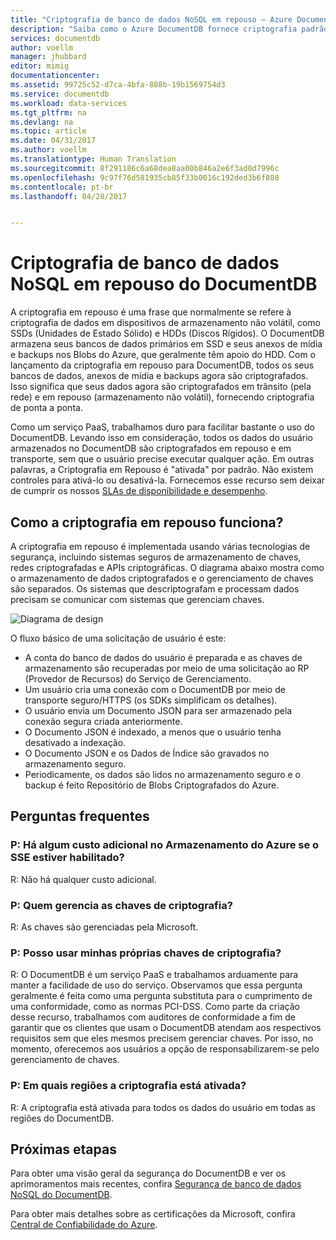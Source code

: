 ```yaml
---
title: "Criptografia de banco de dados NoSQL em repouso – Azure DocumentDB | Microsoft Docs"
description: "Saiba como o Azure DocumentDB fornece criptografia padrão de todos os dados NoSQL."
services: documentdb
author: voellm
manager: jhubbard
editor: mimig
documentationcenter: 
ms.assetid: 99725c52-d7ca-4bfa-888b-19b1569754d3
ms.service: documentdb
ms.workload: data-services
ms.tgt_pltfrm: na
ms.devlang: na
ms.topic: article
ms.date: 04/31/2017
ms.author: voellm
ms.translationtype: Human Translation
ms.sourcegitcommit: 8f291186c6a68dea8aa00b846a2e6f3ad0d7996c
ms.openlocfilehash: 9c97f76d581935cb85f33b0016c192ded3b6f880
ms.contentlocale: pt-br
ms.lasthandoff: 04/28/2017


---
```


# <a name="documentdb-nosql-database-encryption-at-rest"></a>Criptografia de banco de dados NoSQL em repouso do DocumentDB

A criptografia em repouso é uma frase que normalmente se refere à criptografia de dados em dispositivos de armazenamento não volátil, como SSDs (Unidades de Estado Sólido) e HDDs (Discos Rígidos).  O DocumentDB armazena seus bancos de dados primários em SSD e seus anexos de mídia e backups nos Blobs do Azure, que geralmente têm apoio do HDD.  Com o lançamento da criptografia em repouso para DocumentDB, todos os seus bancos de dados, anexos de mídia e backups agora são criptografados.  Isso significa que seus dados agora são criptografados em trânsito (pela rede) e em repouso (armazenamento não volátil), fornecendo criptografia de ponta a ponta.

Como um serviço PaaS, trabalhamos duro para facilitar bastante o uso do DocumentDB.  Levando isso em consideração, todos os dados do usuário armazenados no DocumentDB são criptografados em repouso e em transporte, sem que o usuário precise executar qualquer ação.  Em outras palavras, a Criptografia em Repouso é "ativada" por padrão.  Não existem controles para ativá-lo ou desativá-la. Fornecemos esse recurso sem deixar de cumprir os nossos [SLAs de disponibilidade e desempenho](https://azure.microsoft.com/support/legal/sla/documentdb/v1_1/).

## <a name="how-does-encryption-at-rest-work"></a>Como a criptografia em repouso funciona?

A criptografia em repouso é implementada usando várias tecnologias de segurança, incluindo sistemas seguros de armazenamento de chaves, redes criptografadas e APIs criptográficas.  O diagrama abaixo mostra como o armazenamento de dados criptografados e o gerenciamento de chaves são separados.  Os sistemas que descriptografam e processam dados precisam se comunicar com sistemas que gerenciam chaves.

![Diagrama de design](./media/documentdb-nosql-database-encryption-at-rest/design-diagram.png)

O fluxo básico de uma solicitação de usuário é este:
- A conta do banco de dados do usuário é preparada e as chaves de armazenamento são recuperadas por meio de uma solicitação ao RP (Provedor de Recursos) do Serviço de Gerenciamento.
- Um usuário cria uma conexão com o DocumentDB por meio de transporte seguro/HTTPS (os SDKs simplificam os detalhes).
- O usuário envia um Documento JSON para ser armazenado pela conexão segura criada anteriormente.
- O Documento JSON é indexado, a menos que o usuário tenha desativado a indexação.
- O Documento JSON e os Dados de Índice são gravados no armazenamento seguro.
- Periodicamente, os dados são lidos no armazenamento seguro e o backup é feito Repositório de Blobs Criptografados do Azure.

## <a name="frequently-asked-questions"></a>Perguntas frequentes

### <a name="q-how-much-more-does-azure-storage-cost-if-sse-is-enabled"></a>P: Há algum custo adicional no Armazenamento do Azure se o SSE estiver habilitado?
R: Não há qualquer custo adicional.

### <a name="q-who-manages-the-encryption-keys"></a>P: Quem gerencia as chaves de criptografia?
R: As chaves são gerenciadas pela Microsoft.

### <a name="q-can-i-use-my-own-encryption-keys"></a>P: Posso usar minhas próprias chaves de criptografia?
R: O DocumentDB é um serviço PaaS e trabalhamos arduamente para manter a facilidade de uso do serviço.  Observamos que essa pergunta geralmente é feita como uma pergunta substituta para o cumprimento de uma conformidade, como as normas PCI-DSS.  Como parte da criação desse recurso, trabalhamos com auditores de conformidade a fim de garantir que os clientes que usam o DocumentDB atendam aos respectivos requisitos sem que eles mesmos precisem gerenciar chaves.
Por isso, no momento, oferecemos aos usuários a opção de responsabilizarem-se pelo gerenciamento de chaves.

### <a name="q-what-regions-have-encryption-turned-on"></a>P: Em quais regiões a criptografia está ativada?
R: A criptografia está ativada para todos os dados do usuário em todas as regiões do DocumentDB.

## <a name="next-steps"></a>Próximas etapas

Para obter uma visão geral da segurança do DocumentDB e ver os aprimoramentos mais recentes, confira [Segurança de banco de dados NoSQL do DocumentDB](documentdb-nosql-database-security.md).

Para obter mais detalhes sobre as certificações da Microsoft, confira [Central de Confiabilidade do Azure](https://azure.microsoft.com/en-us/support/trust-center/).

